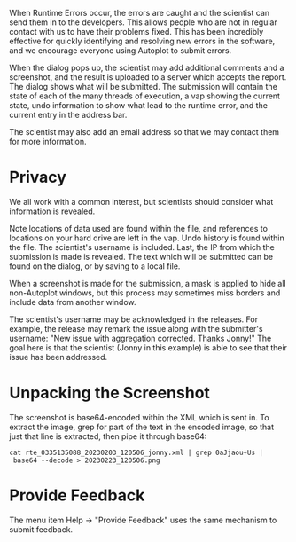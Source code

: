 When Runtime Errors occur, the errors are caught and the scientist can
send them in to the developers. This allows people who are not in
regular contact with us to have their problems fixed. This has been
incredibly effective for quickly identifying and resolving new errors in
the software, and we encourage everyone using Autoplot to submit errors.

When the dialog pops up, the scientist may add additional comments and a
screenshot, and the result is uploaded to a server which accepts the
report. The dialog shows what will be submitted. The submission will
contain the state of each of the many threads of execution, a vap
showing the current state, undo information to show what lead to the
runtime error, and the current entry in the address bar.

The scientist may also add an email address so that we may contact them
for more information.

# Privacy

We all work with a common interest, but scientists should consider what
information is revealed.

Note locations of data used are found within the file, and references to
locations on your hard drive are left in the vap. Undo history is found
within the file. The scientist's username is included. Last, the IP from
which the submission is made is revealed. The text which will be
submitted can be found on the dialog, or by saving to a local file.

When a screenshot is made for the submission, a mask is applied to hide
all non-Autoplot windows, but this process may sometimes miss borders
and include data from another window.

The scientist's username may be acknowledged in the releases. For
example, the release may remark the issue along with the submitter's
username: "New issue with aggregation corrected. Thanks Jonny\!" The
goal here is that the scientist (Jonny in this example) is able to see
that their issue has been addressed.

# Unpacking the Screenshot

The screenshot is base64-encoded within the XML which is sent in. To
extract the image, grep for part of the text in the encoded image, so
that just that line is extracted, then pipe it through base64:

`cat rte_0335135088_20230203_120506_jonny.xml | grep 0aJjaou+Us | base64 --decode > 20230223_120506.png`

# Provide Feedback

The menu item Help → "Provide Feedback" uses the same mechanism to
submit feedback.
